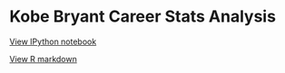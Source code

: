 # Kobe Bryant Career Stats Analysis

[View IPython notebook](https://nbviewer.jupyter.org/github/yuting1214/-Kobe-Bryant-Career-Stats-Analysis/blob/master/code/Exploratory%20Data%20Analysis%20Kobe.ipynb)

[View R markdown](https://github.com/yuting1214/-Kobe-Bryant-Career-Stats-Analysis/blob/master/kobe_analysis_r.pdf)

